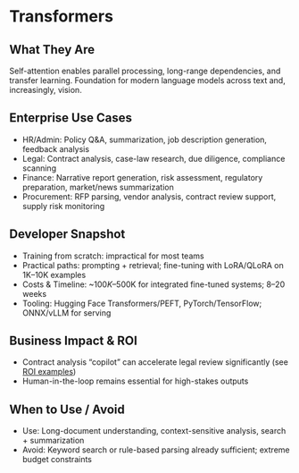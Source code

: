 # Transformers

## What They Are
Self-attention enables parallel processing, long-range dependencies, and transfer learning. Foundation for modern language models across text and, increasingly, vision.

## Enterprise Use Cases
- HR/Admin: Policy Q&A, summarization, job description generation, feedback analysis
- Legal: Contract analysis, case-law research, due diligence, compliance scanning
- Finance: Narrative report generation, risk assessment, regulatory preparation, market/news summarization
- Procurement: RFP parsing, vendor analysis, contract review support, supply risk monitoring

## Developer Snapshot
- Training from scratch: impractical for most teams
- Practical paths: prompting + retrieval; fine-tuning with LoRA/QLoRA on 1K–10K examples
- Costs & Timeline: ~$100K–$500K for integrated fine-tuned systems; 8–20 weeks
- Tooling: Hugging Face Transformers/PEFT, PyTorch/TensorFlow; ONNX/vLLM for serving

## Business Impact & ROI
- Contract analysis “copilot” can accelerate legal review significantly (see [ROI examples](appendix-roi-examples.md))
- Human-in-the-loop remains essential for high-stakes outputs

## When to Use / Avoid
- Use: Long-document understanding, context-sensitive analysis, search + summarization
- Avoid: Keyword search or rule-based parsing already sufficient; extreme budget constraints
